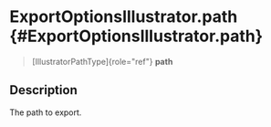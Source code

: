 ExportOptionsIllustrator.path {#ExportOptionsIllustrator.path}
=============================

> [IllustratorPathType]{role="ref"} **path**

Description
-----------

The path to export.
